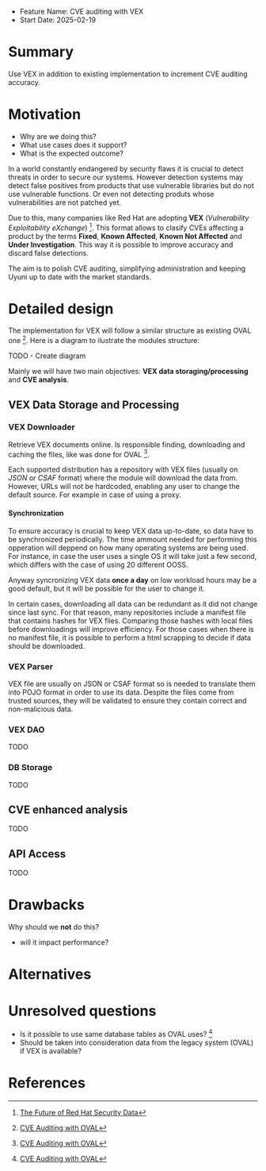 - Feature Name: CVE auditing with VEX
- Start Date: 2025-02-19

# Summary
[summary]: #summary

Use VEX in addition to existing implementation to increment CVE auditing accuracy. 

# Motivation
[motivation]: #motivation

- Why are we doing this?
- What use cases does it support?
- What is the expected outcome?

In a world constantly endangered by security flaws it is crucial to detect threats in order to secure our systems. However detection systems may detect false positives from products that use vulnerable libraries but do not use vulnerable functions. Or even not detecting produts whose vulnerabilities are not patched yet.

Due to this, many companies like Red Hat are adopting **VEX** (*Vulnerability Exploitability eXchange*) [^1]. This format allows to clasify CVEs affecting a product by the terms **Fixed**, **Known Affected**, **Known Not Affected** and **Under Investigation**. This way it is possible to improve accuracy and discard false detections.

The aim is to polish CVE auditing, simplifying administration and keeping Uyuni up to date with the market standards.

# Detailed design
[design]: #detailed-design

The implementation for VEX will follow a similar structure as existing OVAL one [^2]. Here is a diagram to ilustrate the modules structure:

TODO - Create diagram

Mainly we will have two main objectives: **VEX data storaging/processing** and **CVE analysis**.

## VEX Data Storage and Processing

### VEX Downloader

Retrieve VEX documents online. Is responsible finding, downloading and caching the files, like was done for OVAL [^2].

Each supported distribution has a repository with VEX files (usually on *JSON* or *CSAF* format) where the module will download the data from. However, URLs will not be hardcoded, enabling any user to change the default source. For example in case of using a proxy.

#### Synchronization

To ensure accuracy is crucial to keep VEX data up-to-date, so data have to be synchronized periodically. The time ammount needed for performing this opperation will deppend on how many operating systems are being used. For instance, in case the user uses a single OS it will take just a few second, which differs with the case of using 20 different OOSS.

Anyway syncronizing VEX data **once a day** on low workload hours may be a good default, but it will be possible for the user to change it.

In certain cases, downloading all data can be redundant as it did not change since last sync. For that reason, many repositories include a manifest file that contains hashes for VEX files. Comparing those hashes with local files before downloadings will improve efficiency. For those cases when there is no manifest file, it is possible to perform a html scrapping to decide if data should be downloaded.

### VEX Parser

VEX file are usually on JSON or CSAF format so is needed to translate them into POJO format in order to use its data. Despite the files come from trusted sources, they will be validated to ensure they contain correct and non-malicious data.

### VEX DAO

TODO

### DB Storage

TODO

## CVE enhanced analysis

TODO

## API Access

TODO

# Drawbacks
[drawbacks]: #drawbacks

Why should we **not** do this?

  * will it impact performance?

# Alternatives
[alternatives]: #alternatives

# Unresolved questions
[unresolved]: #unresolved-questions

- Is it possible to use same database tables as OVAL uses? [^2]
- Should be taken into consideration data from the legacy system (OVAL) if VEX is available?

# References
[references]: #references

[^1]: [The Future of Red Hat Security Data](https://www.redhat.com/en/blog/future-red-hat-security-data)
[^2]: [CVE Auditing with OVAL](https://urldefense.com/v3/__https://github.com/uyuni-project/uyuni-rfc/pull/80__;!!D9dNQwwGXtA!X5VPAqQnoak6vx4dsUErkpGohMhPg4gLYeBXbT5Ith8UQwCd2TNWkXtTAG786GipiVEsxTxTc3W2xmM$)
